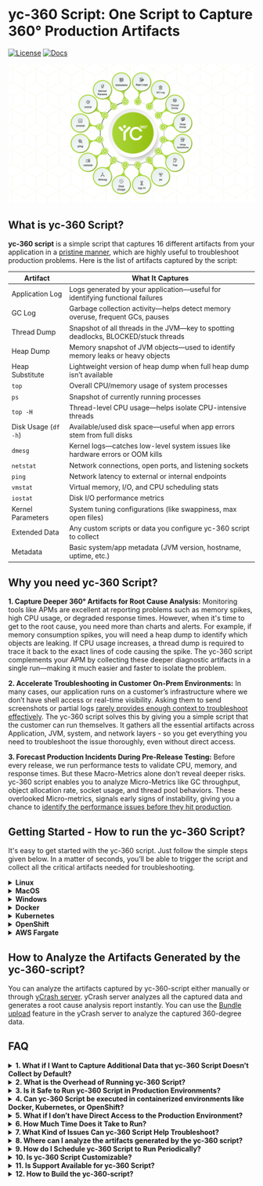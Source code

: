 # yc-360 Script: One Script to Capture 360° Production Artifacts
[![License](https://img.shields.io/badge/license-Apache%202.0-orange.svg)](LICENSE)
[![Docs](https://img.shields.io/badge/yc--360%20Script-Documentation-green)](https://docs.ycrash.io/yc-360/launch-modes/only-capture-mode.html)

![img](/docs/images/360-degree.png)

## What is yc-360 Script?

**yc-360 script** is a simple script that captures 16 different artifacts from your application in a [pristine manner](https://docs.ycrash.io/yc-360/features/pristine-capture.html), which are highly useful to troubleshoot production problems. Here is the list of artifacts captured by the script:

| **Artifact**          | **What It Captures**                                                                 |
|-----------------------|--------------------------------------------------------------------------------------|
| Application Log       | Logs generated by your application—useful for identifying functional failures       |
| GC Log                | Garbage collection activity—helps detect memory overuse, frequent GCs, pauses       |
| Thread Dump           | Snapshot of all threads in the JVM—key to spotting deadlocks, BLOCKED/stuck threads |
| Heap Dump             | Memory snapshot of JVM objects—used to identify memory leaks or heavy objects       |
| Heap Substitute       | Lightweight version of heap dump when full heap dump isn’t available                |
| `top`                 | Overall CPU/memory usage of system processes                                         |
| `ps`                  | Snapshot of currently running processes                                              |
| `top -H`              | Thread-level CPU usage—helps isolate CPU-intensive threads                           |
| Disk Usage (`df -h`)  | Available/used disk space—useful when app errors stem from full disks                |
| `dmesg`               | Kernel logs—catches low-level system issues like hardware errors or OOM kills        |
| `netstat`             | Network connections, open ports, and listening sockets                               |
| `ping`                | Network latency to external or internal endpoints                                    |
| `vmstat`              | Virtual memory, I/O, and CPU scheduling stats                                        |
| `iostat`              | Disk I/O performance metrics                                                         |
| Kernel Parameters     | System tuning configurations (like swappiness, max open files)                       |
| Extended Data         | Any custom scripts or data you configure yc-360 script to collect                           |
| Metadata              | Basic system/app metadata (JVM version, hostname, uptime, etc.)                      |


## Why you need yc-360 Script?

**1. Capture Deeper 360° Artifacts for Root Cause Analysis:** Monitoring tools like APMs are excellent at reporting problems such as memory spikes, high CPU usage, or degraded response times. However, when it's time to get to the root cause, you need more than charts and alerts. For example, if memory consumption spikes, you will need a heap dump to identify which objects are leaking. If CPU usage increases, a thread dump is required to trace it back to the exact lines of code causing the spike. The yc-360 script complements your APM by collecting these deeper diagnostic artifacts in a single run—making it much easier and faster to isolate the problem.

**2. Accelerate Troubleshooting in Customer On-Prem Environments:** In many cases, our application runs on a customer’s infrastructure where we don’t have shell access or real-time visibility. Asking them to send screenshots or partial logs [rarely provides enough context to troubleshoot effectively](https://blog.ycrash.io/key-challenges-in-troubleshooting-applications-at-customer-premise/). The yc-360 script solves this by giving you a simple script that the customer can run themselves. It gathers all the essential artifacts across Application, JVM, system, and network layers - so you get everything you need to troubleshoot the issue thoroughly, even without direct access.

**3. Forecast Production Incidents During Pre-Release Testing:** Before every release, we run performance tests to validate CPU, memory, and response times. But these Macro-Metrics alone don’t reveal deeper risks. yc-360 script enables you to analyze Micro-Metrics like GC throughput, object allocation rate, socket usage, and thread pool behaviors. These overlooked Micro-metrics, signals early signs of instability, giving you a chance to [identify the performance issues before they hit production](https://blog.ycrash.io/micro-metrics-every-performance-engineer-should-validate-before-sign-off/).

## Getting Started - How to run the yc-360 Script?

It's easy to get started with the yc-360 script. Just follow the simple steps given below. In a matter of seconds, you’ll be able to trigger the script and collect all the critical artifacts needed for troubleshooting.

<details>
	<summary><strong>Linux</strong></summary></br>
	
<strong>1. Download:</strong> Download the latest version of the yc-360 script from [here](https://tier1app.com/dist/ycrash/yc-360-latest.zip)

<strong>2. Extract:</strong> Unzip the package and navigate to the linux directory:

```sh
unzip yc-360-latest.zip
cd linux
```

<strong>3. Execute yc-360 Script:</strong> Run the script with your target application's process ID:

When you execute the below command, the yc-360 script will capture all the artifacts/logs from the target JVM & host for analysis. Captured artifacts will be compressed into a zip file and stored in the directory where the above command was executed. The zip file will have the name in the format: 'yc-YYYY-MM-DDTHH-mm-ss.zip'. **Example**: 'yc-2024-09-23T14-02-42.zip'.

```sh
./yc -onlyCapture -p {PID} -j {JAVA_HOME} -a {APPLICATION_NAME}
```

<strong>INFO:</strong>

+ `{PID}`: This is the process ID of your Java application. Not sure how to find process Id? [Learn here](https://docs.ycrash.io/yc-360/faq/identifying-process.html). Alternatively, you can pass Unique Token that will uniquely identify the process in container. [What is Unique Token?](https://docs.ycrash.io/yc-360/faq/what-is-unique-token-in-process.html)

+ `{JAVA_HOME}`: The directory path where Java is installed in your environment.

+ `{APPLICATION_NAME}`: Friendly name for the application (displayed in the yCrash dashboard).

<strong>IMPORTANT TIP:</strong>

+ The yc-360 script must be executed with the **same user privileges as the Java application**. For example, if the application runs under the `tomcat-user` user, yc-360 script must also be executed by `tomcat-user` user.

+ To detect memory-related issues, **GC logging** must be enabled for your application. You can enable GC logging by using the JVM arguments listed [here](https://docs.ycrash.io/yc-360/faq/how-to-enable-gc-logs.html).

+ The yc-360 script doesn't capture heap dump by default. Pass `-hd` argument to capture heap dump. For more information, please visit [How to Capture Heap Dump?](https://docs.ycrash.io/yc-360/faq/how-to-capture-heapdump.html)
</details>

<details>
	<summary><strong>MacOS</strong></summary></br>
	
<strong>1. Download:</strong> Download the latest version of the yc-360 script from [here](https://tier1app.com/dist/ycrash/yc-360-latest.zip).

<strong>2. Extract:</strong> Unzip the package and navigate to the mac directory:

```sh
unzip yc-360-latest.zip
cd mac
```

<strong>3. Execute yc-360 Script:</strong> Run the script with your target application's process ID:

When you execute the below command, the yc-360 script will capture all the artifacts/logs from the target JVM & host for analysis. Captured artifacts will be compressed into a zip file and stored in the directory where the above command was executed. The zip file will have the name in the format: 'yc-YYYY-MM-DDTHH-mm-ss.zip'. **Example**: 'yc-2024-09-23T14-02-42.zip'.

```sh
./yc -onlyCapture -p {PID} -j {JAVA_HOME} -a {APPLICATION_NAME}
```

<strong>INFO:</strong>

+ `{PID}`: This is the process ID of your Java application. Not sure how to find process Id? [Learn here](https://docs.ycrash.io/yc-360/faq/identifying-process.html). Alternatively, you can pass Unique Token that will uniquely identify the process in container. [What is Unique Token?](https://docs.ycrash.io/yc-360/faq/what-is-unique-token-in-process.html)

+ `{JAVA_HOME}`: The directory path where Java is installed in your environment.

+ `{APPLICATION_NAME}`: Friendly name for the application (displayed in the yCrash dashboard).

<strong>IMPORTANT TIP:</strong>

+ The yc-360 script must be executed with the **same user privileges as the Java application**. For example, if the application runs under the `tomcat-user` user, yc-360 script must also be executed by `tomcat-user` user.

+ To detect memory-related issues, **GC logging** must be enabled for your application. You can enable GC logging by using the JVM arguments listed [here](https://docs.ycrash.io/yc-360/faq/how-to-enable-gc-logs.html).

+ The yc-360 script doesn't capture heap dump by default. Pass `-hd` argument to capture heap dump. For more information, please visit [How to Capture Heap Dump?](https://docs.ycrash.io/yc-360/faq/how-to-capture-heapdump.html)
</details>

<details>
	<summary><strong>Windows</strong></summary></br>
	
<strong>1. Download:</strong> Download the latest version of the yc-360 script from [here](https://tier1app.com/dist/ycrash/yc-360-latest.zip).

<strong>2. Extract:</strong> Unzip the package and navigate to the windows directory:

```
cd windows
```

<strong>3. Execute yc-360 Script:</strong> Run the script with your target application's process ID:

When you execute the below command, the yc-360 script will capture all the artifacts/logs from the target JVM & host for analysis. Captured artifacts will be compressed into a zip file and stored in the directory where the above command was executed. The zip file will have the name in the format: 'yc-YYYY-MM-DDTHH-mm-ss.zip'. **Example**: 'yc-2024-09-23T14-02-42.zip'.

```sh
.\yc -onlyCapture -p {PID} -j {JAVA_HOME} -a {APPLICATION_NAME}
```

<strong>INFO:</strong>

+ `{PID}`: This is the process ID of your Java application. Not sure how to find process Id? [Learn here](https://docs.ycrash.io/yc-360/faq/identifying-process.html). Alternatively, you can pass Unique Token that will uniquely identify the process in container. [What is Unique Token?](https://docs.ycrash.io/yc-360/faq/what-is-unique-token-in-process.html)

+ `{JAVA_HOME}`: The directory path where Java is installed in your environment.

+ `{APPLICATION_NAME}`: Friendly name for the application (displayed in the yCrash dashboard).

<strong>IMPORTANT TIP:</strong>

+ The yc-360 script must be executed with the **same user privileges as the Java application**. For example, if the application runs under the `tomcat-user` user, yc-360 script must also be executed by `tomcat-user` user.

+ To detect memory-related issues, **GC logging** must be enabled for your application. You can enable GC logging by using the JVM arguments listed [here](https://docs.ycrash.io/yc-360/faq/how-to-enable-gc-logs.html).

+ The yc-360 script doesn't capture heap dump by default. Pass `-hd` argument to capture heap dump. For more information, please visit [How to Capture Heap Dump?](https://docs.ycrash.io/yc-360/faq/how-to-capture-heapdump.html)
</details>

<details>
	<summary><strong>Docker</strong></summary></br>

You can run the yc-360 script in a Docker environment using one of the following approaches, depending on your deployment setup and monitoring preferences:

1. [Run yc-360 Script in Sidecar Container](https://docs.ycrash.io/yc-360/docker-container/deployment-options/run-yc-360-script-as-sidecar-container.html) – Run the script in a separate container alongside your application container.

2. [Run yc-360 Script in Same Container](https://docs.ycrash.io/yc-360/docker-container/deployment-options/run-yc-360-script-in-same-container.html) – Embed the yc-360 script directly inside the application container.

3. [Run yc-360 Script on Host](https://docs.ycrash.io/yc-360/docker-container/deployment-options/run-yc-360-script-on-host.html) – Run the script on the host that is running your Docker containers.
</details>

<details>
	<summary><strong>Kubernetes</strong></summary></br>
	
You can run the yc-360 script in a Kubernetes environment using one of the following approaches, depending on your deployment setup and monitoring preferences:

1. [Run yc-360 Script in Sidecar Container](https://docs.ycrash.io/yc-360/kubernetes/deployment-options/run-as-sidecar-container.html) – Add yc-360 as a separate container in your pod spec.

2. [Run yc-360 Script in Same Container](https://docs.ycrash.io/yc-360/kubernetes/deployment-options/run-in-same-container.html) – Install and run the script directly inside your application container.
</details>

<details>
	<summary><strong>OpenShift</strong></summary></br>
	
To monitor applications running in OpenShift, deploy the yc-360 script using:

[Run yc-360 Script in Sidecar Container](https://docs.ycrash.io/yc-360/openshift/deployment-options/run-as-sidecar-container.html)– Add yc-360 alongside your application within the pod template.
</details>

<details>
	<summary><strong>AWS Fargate</strong></summary></br>
	
You can run the yc-360 script in an AWS Fargate environment using one of the following approaches, depending on your orchestration platform:

Fargate on ECS:

[Run yc-360 Script in Sidecar Container for ECS Fargate](https://docs.ycrash.io/yc-360/aws-fargate/deployment-options/run-as-sidecar-container-ecs.html) – Add yc-360 as a sidecar container in your ECS task definition to automatically capture metrics and logs from your application container.
</details>

## How to Analyze the Artifacts Generated by the yc-360-script?

You can analyze the artifacts captured by yc-360-script either manually or through [yCrash server](https://ycrash.io/). yCrash server analyzes all the captured data and generates a root cause analysis report instantly. You can use the [Bundle upload](https://docs.ycrash.io/ycrash-features/bundle-upload.html#step-1-go-to-upload-incident-form) feature in the yCrash server to analyze the captured 360-degree data. 

## FAQ

<details>
  <summary><strong>1. What if I Want to Capture Additional Data that yc-360 Script Doesn’t Collect by Default?</strong></summary></br>
  
You can extend the functionality using the [`-edScript` argument](https://docs.ycrash.io/yc-360/features/extended-data.html). This lets you specify a custom script that yc-360 script will execute as the final step, allowing you to capture additional logs, metrics, or custom files specific to your environment.
</details>

<details>
  <summary><strong>2. What is the Overhead of Running yc-360 Script?</strong></summary></br>

The yc-360 script is designed to be lightweight and non-intrusive, ensuring minimal impact on your application's performance. It primarily reads existing system and application data without altering configurations or consuming significant resources. In performance tests conducted on a Linux machine running a Java Spring Boot application, the script demonstrated:

- **CPU Usage:** Averaging around 0.05%, with occasional spikes up to 3% during data collection.
- **Memory Usage:** Consistently between 0.1% and 0.2%.

These metrics indicate that yc-360 script can safely run in production environments without causing noticeable overhead. For detailed insights, refer to the [yc-360 Script Overhead Performance](https://blog.ycrash.io/ycrash-agent-overhead-performance/) blog post.
</details>

<details>
  <summary><strong>3. Is it Safe to Run yc-360 Script in Production Environments?</strong></summary></br>

Absolutely. The yc-360 script is a non-intrusive, script. It doesn’t modify any application or system configuration. It only reads and collects diagnostics and is safe to run even in high-availability production environments.
</details>

<details>
  <summary><strong>4. Can yc-360 Script be executed in containerized environments like Docker, Kubernetes, or OpenShift?</strong></summary></br>

Yes, yc-360 script is designed to work seamlessly across all major environments — including bare-metal servers, virtual machines, Docker containers, Kubernetes, and OpenShift. You can execute the script directly inside your containers or use it as part of a sidecar or init container to collect diagnostic data. For detailed guidance on each supported environments, visit [https://docs.ycrash.io/yc-360/environment/introduction.html](https://docs.ycrash.io/yc-360/environment/introduction.html)
</details>

<details>
  <summary><strong>5. What if I don’t have Direct Access to the Production Environment?</strong></summary></br>

That’s exactly what yc-360 script is built for. You can send the script to your customer or operations team and ask them to run it on your behalf. It generates a ZIP file with all the artifacts, which they can send back to you for analysis.
</details>

<details>
  <summary><strong>6. How Much Time Does it Take to Run?</strong></summary></br>

In most environments, yc-360 script completes execution in under 30 seconds. However, collecting heap dumps may take longer depending on the heap size and system performance.
</details>

<details>
  <summary><strong>7. What Kind of Issues Can yc-360 Script Help Troubleshoot?</strong></summary></br>

The yc-360 script is effective in diagnosing memory leaks, GC pauses, CPU spikes, thread contention, application freezes, disk pressure, network latency, backend slowness, and more. It provides a 360° snapshot of your application and environment at the time of the issue.
</details>

<details>
  <summary><strong>8. Where can I analyze the artifacts generated by the yc-360 script?</strong></summary></br>

You have two options:

- **Manual Analysis**: You can analyze individual artifacts using specialized tools like [gceasy.io](https://gceasy.io) for GC logs, [fastThread.io](https://fastthread.io) for thread dumps, [heaphero.io](https://heaphero.io) for heap dumps, or Eclipse MAT.

- **Automated Unified Analysis**: You can upload the entire artifact bundle to yCrash.io using the Bundle Upload feature for a comprehensive 360° root cause analysis.
For more details, refer to the [Bundle Upload](https://docs.ycrash.io/ycrash-features/bundle-upload.html) documentation.
</details>

<details>
  <summary><strong>9. How do I Schedule yc-360 Script to Run Periodically?</strong></summary></br>

You can schedule the script using cron (Linux/macOS), Task Scheduler (Windows), or Kubernetes CronJobs (in container environments). Just ensure the appropriate execution permission is set for the yc-360 script and Read/Write permissions for the output directory.
</details>

<details>
  <summary><strong>10. Is yc-360 Script Customizable?</strong></summary></br>

Yes. The yc-360 script is designed as a modular shell script. You can clone the repository and customize individual collection commands or add/remove specific artifacts based on your organization’s requirements.
</details>

<details>
  <summary><strong>11. Is Support Available for yc-360 Script?</strong></summary></br>

For community support, please use the [GitHub Issues page](https://github.com/ycrash/yc-data-script/issues). For enterprise-grade support and integration assistance, visit [yCrash.io](https://ycrash.io/).
</details>

<details>
  <summary><strong>12. How to Build the yc-360-script?</strong></summary></br>

Please refer to any one of the following links if you want to build the yc-360-script in that corresponding operating system:

1. Build yc-360-script in [Linux](/docs/build/build_yc_360_script_linux.md)
2. Build yc-360-script in [MacOS](/docs/build/build_yc_360_script_macos.md)
3. Build yc-360-script in [Windows](/docs/build/build_yc_360_script_windows.md)

</details>
